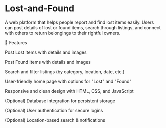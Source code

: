 # Lost-and-Found

A web platform that helps people report and find lost items easily. Users can post details of lost or found items, search through listings, and connect with others to return belongings to their rightful owners.

🚀 Features

Post Lost Items with details and images

Post Found Items with details and images

Search and filter listings (by category, location, date, etc.)

User-friendly home page with options for "Lost" and "Found"

Responsive and clean design with HTML, CSS, and JavaScript

(Optional) Database integration for persistent storage

(Optional) User authentication for secure logins

(Optional) Location-based search & notifications
